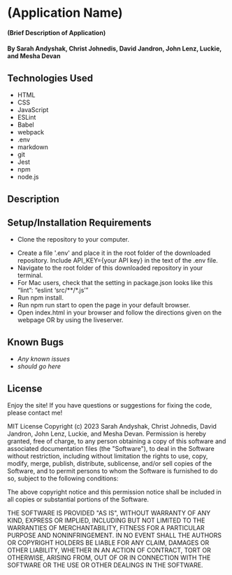 # (Application Name)

#### (Brief Description of Application)

#### By Sarah Andyshak, Christ Johnedis, David Jandron, John Lenz, Luckie, and Mesha Devan

## Technologies Used

* HTML
* CSS
* JavaScript
* ESLint
* Babel
* webpack
* .env
* markdown
* git
* Jest
* npm
* node.js

## Description

## Setup/Installation Requirements

* Clone the repository to your computer.
<!-- * If needed, sign up for an account with API at the developer site.
* Get an API key by clicking "Create an App." -->
* Create a file '.env' and place it in the root folder of the downloaded repository.
Include API_KEY={your API key} in the text of the .env file.
* Navigate to the root folder of this downloaded repository in your terminal.
* For Mac users, check that the setting in package.json looks like this “lint”: “eslint ‘src/**/*.js’”
* Run npm install.
* Run npm run start to open the page in your default browser.
* Open index.html in your browser and follow the directions given on the webpage OR by using the liveserver.

## Known Bugs

* _Any known issues_
* _should go here_

## License
Enjoy the site! If you have questions or suggestions for fixing the code, please contact me!

MIT License Copyright (c) 2023 Sarah Andyshak, Christ Johnedis, David Jandron, John Lenz, Luckie, and Mesha Devan. Permission is hereby granted, free of charge, to any person obtaining a copy of this software and associated documentation files (the "Software"), to deal in the Software without restriction, including without limitation the rights to use, copy, modify, merge, publish, distribute, sublicense, and/or sell copies of the Software, and to permit persons to whom the Software is furnished to do so, subject to the following conditions:

The above copyright notice and this permission notice shall be included in all copies or substantial portions of the Software.

THE SOFTWARE IS PROVIDED "AS IS", WITHOUT WARRANTY OF ANY KIND, EXPRESS OR IMPLIED, INCLUDING BUT NOT LIMITED TO THE WARRANTIES OF MERCHANTABILITY, FITNESS FOR A PARTICULAR PURPOSE AND NONINFRINGEMENT. IN NO EVENT SHALL THE AUTHORS OR COPYRIGHT HOLDERS BE LIABLE FOR ANY CLAIM, DAMAGES OR OTHER LIABILITY, WHETHER IN AN ACTION OF CONTRACT, TORT OR OTHERWISE, ARISING FROM, OUT OF OR IN CONNECTION WITH THE SOFTWARE OR THE USE OR OTHER DEALINGS IN THE SOFTWARE.